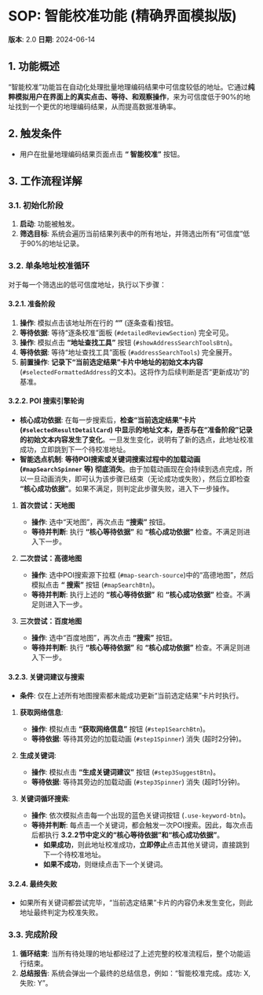 # SOP: 智能校准功能 (精确界面模拟版)

**版本**: 2.0
**日期**: 2024-06-14

## 1. 功能概述

“智能校准”功能旨在自动化处理批量地理编码结果中可信度较低的地址。它通过**纯粹模拟用户在界面上的真实点击、等待、和观察操作**，来为可信度低于90%的地址找到一个更优的地理编码结果，从而提高数据准确率。

## 2. 触发条件

- 用户在批量地理编码结果页面点击 **“<i class="bi bi-robot"></i> 智能校准”** 按钮。

## 3. 工作流程详解

### 3.1. 初始化阶段

1.  **启动**: 功能被触发。
2.  **筛选目标**: 系统会遍历当前结果列表中的所有地址，并筛选出所有“可信度”低于90%的地址记录。

### 3.2. 单条地址校准循环

对于每一个筛选出的低可信度地址，执行以下步骤：

#### 3.2.1. 准备阶段

1.  **操作**: 模拟点击该地址所在行的 **“<i class="bi bi-card-list"></i>”** (逐条查看)按钮。
2.  **等待依据**: 等待“逐条校准”面板 (`#detailedReviewSection`) 完全可见。
3.  **操作**: 模拟点击 **“地址查找工具”** 按钮 (`#showAddressSearchToolsBtn`)。
4.  **等待依据**: 等待“地址查找工具”面板 (`#addressSearchTools`) 完全展开。
5.  **前置操作**: **记录下“当前选定结果”卡片中地址的初始文本内容** (`#selectedFormattedAddress`的文本)。这将作为后续判断是否“更新成功”的基准。

#### 3.2.2. POI 搜索引擎轮询

- **核心成功依据**: 在每一步搜索后，**检查“当前选定结果”卡片 (`#selectedResultDetailCard`) 中显示的地址文本，是否与在“准备阶段”记录的初始文本内容发生了变化**。一旦发生变化，说明有了新的选点，此地址校准成功，立即跳到下一个待校准地址。
- **智能选点机制**: **等待POI搜索或关键词搜索过程中的加载动画 (`#mapSearchSpinner` 等) 彻底消失**。由于加载动画现在会持续到选点完成，所以一旦动画消失，即可认为该步骤已结束（无论成功或失败），然后立即检查 **“核心成功依据”**。如果不满足，则判定此步骤失败，进入下一步操作。

1.  **首次尝试：天地图**
    - **操作**: 选中“天地图”，再次点击 **“搜索”** 按钮。
    - **等待并判断**: 执行 **“核心等待依据”** 和 **“核心成功依据”** 检查。不满足则进入下一步。

2.  **二次尝试：高德地图**
    - **操作**: 选中POI搜索源下拉框 (`#map-search-source`)中的“高德地图”，然后模拟点击 **“<i class="bi bi-search"></i> 搜索”** 按钮 (`#mapSearchBtn`)。
    - **等待并判断**: 执行上述的 **“核心等待依据”** 和 **“核心成功依据”** 检查。不满足则进入下一步。

3.  **三次尝试：百度地图**
    - **操作**: 选中“百度地图”，再次点击 **“搜索”** 按钮。
    - **等待并判断**: 执行 **“核心等待依据”** 和 **“核心成功依据”** 检查。不满足则进入下一步。

#### 3.2.3. 关键词建议与搜索

- **条件**: 仅在上述所有地图搜索都未能成功更新“当前选定结果”卡片时执行。

1.  **获取网络信息**:
    - **操作**: 模拟点击 **“获取网络信息”** 按钮 (`#step1SearchBtn`)。
    - **等待依据**: 等待其旁边的加载动画 (`#step1Spinner`) 消失 (超时2分钟)。

2.  **生成关键词**:
    - **操作**: 模拟点击 **“生成关键词建议”** 按钮 (`#step3SuggestBtn`)。
    - **等待依据**: 等待其旁边的加载动画 (`#step3Spinner`) 消失 (超时1分钟)。

3.  **关键词循环搜索**:
    - **操作**: 依次模拟点击每一个出现的蓝色关键词按钮 (`.use-keyword-btn`)。
    - **等待并判断**: 每点击一个关键词，都会触发一次POI搜索。因此，每次点击后都执行 **3.2.2节中定义的“核心等待依据”和“核心成功依据”**。
      - **如果成功**，则此地址校准成功，**立即停止**点击其他关键词，直接跳到下一个待校准地址。
      - **如果不成功**，则继续点击下一个关键词。

#### 3.2.4. 最终失败

- 如果所有关键词都尝试完毕，“当前选定结果”卡片的内容仍未发生变化，则此地址最终判定为校准失败。

### 3.3. 完成阶段

1.  **循环结束**: 当所有待处理的地址都经过了上述完整的校准流程后，整个功能运行结束。
2.  **总结报告**: 系统会弹出一个最终的总结信息，例如：“智能校准完成。成功: X, 失败: Y”。
